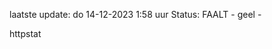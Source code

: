 laatste update: 
do 14-12-2023  1:58   uur 
Status: FAALT - geel - 
<div class="service Y">httpstat</div>